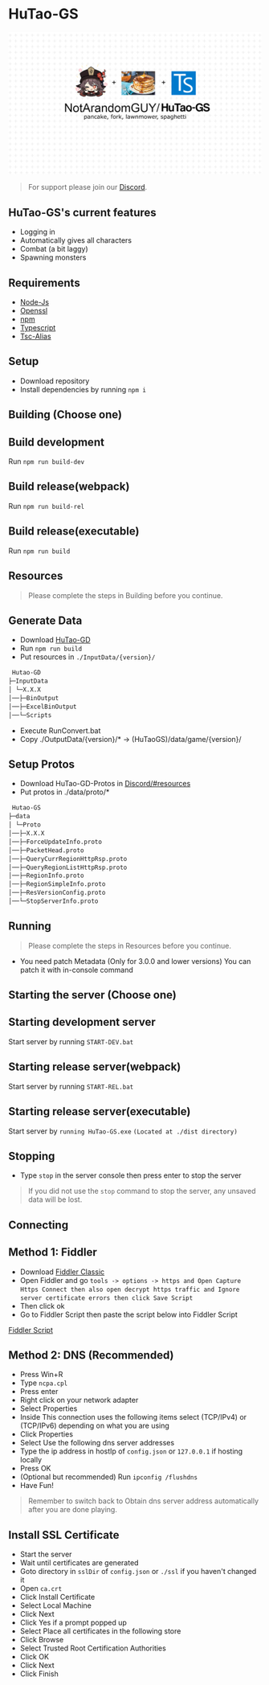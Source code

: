 # HuTao-GS

![pc-fork](./pc-forkk.jpg)
<!-- Source: https://raw.githubusercontent.com/crowity/HuTao-GS/master/pc-forkk.jpg -->

>For support please join our [Discord](https://discord.gg/4tZ96QMvHq).

## HuTao-GS's current features

* Logging in
* Automatically gives all characters
* Combat (a bit laggy)
* Spawning monsters

## Requirements ##

* [Node-Js](https://nodejs.org/en/)
* [Openssl](https://slproweb.com/products/Win32OpenSSL.html)
* [npm](https://docs.npmjs.com/downloading-and-installing-node-js-and-npm)
* [Typescript](https://www.npmjs.com/package/typescript)
* [Tsc-Alias](https://www.npmjs.com/package/tsc-alias)

## Setup ##

* Download repository
* Install dependencies by running ```npm i```

## Building (Choose one) ##

## Build development ##
Run ```npm run build-dev```
## Build release(webpack) ##
Run ```npm run build-rel```
## Build release(executable) ##
Run ```npm run build```

## Resources ##

>Please complete the steps in Building before you continue.

## Generate Data ##

* Download [HuTao-GD](https://github.com/NotArandomGUY/HuTao-GD)
* Run ```npm run build```
* Put resources in ```./InputData/{version}/```
```bash
 Hutao-GD
├─InputData
│ └─X.X.X
│──├─BinOutput
│──├─ExcelBinOutput
│──└─Scripts
```
* Execute RunConvert.bat
* Copy ./OutputData/{version}/* -> (HuTaoGS)/data/game/{version}/

## Setup Protos ##

* Download HuTao-GD-Protos in [Discord/#resources](https://discord.com/invite/qGet4fdNAj)
* Put protos in ./data/proto/*
```bash
 Hutao-GS
├─data
│ └─Proto
│──├─X.X.X
│──├─ForceUpdateInfo.proto
│──├─PacketHead.proto
│──├─QueryCurrRegionHttpRsp.proto
│──├─QueryRegionListHttpRsp.proto
│──├─RegionInfo.proto
│──├─RegionSimpleInfo.proto
│──├─ResVersionConfig.proto
│──└─StopServerInfo.proto
```
## Running ##

>Please complete the steps in Resources before you continue.

* You need patch Metadata (Only for 3.0.0 and lower versions) You can patch it with in-console command

## Starting the server (Choose one) ##

## Starting development server ##
Start server by running ```START-DEV.bat```

## Starting release server(webpack) ##
Start server by running ```START-REL.bat```

## Starting release server(executable) ##
Start server by ```running HuTao-GS.exe``` ```(Located at ./dist directory)```

## Stopping ##

* Type ```stop``` in the server console then press enter to stop the server

>If you did not use the ```stop``` command to stop the server, any unsaved data will be lost.

## Connecting ##

## Method 1: Fiddler ##

* Download [Fiddler Classic](https://www.telerik.com/download/fiddler)
* Open Fiddler and go ```tools -> options -> https and Open Capture Https Connect then also open decrypt https traffic and Ignore server certificate errors then click Save Script```
* Then click ok
* Go to Fiddler Script then paste the script below into Fiddler Script

[Fiddler Script](https://hastebin.com/uzexudoyeq.js)

## Method 2: DNS (Recommended) ##

* Press Win+R
* Type ```ncpa.cpl```
* Press enter
* Right click on your network adapter
* Select Properties
* Inside This connection uses the following items select (TCP/IPv4) or (TCP/IPv6) depending on what you are using
* Click Properties
* Select Use the following dns server addresses
* Type the ip address in hostIp of ```config.json``` or ```127.0.0.1``` if hosting locally
* Press OK
* (Optional but recommended) Run ```ipconfig /flushdns```
* Have Fun!

>Remember to switch back to Obtain dns server address automatically after you are done playing.

## Install SSL Certificate ##

* Start the server
* Wait until certificates are generated
* Goto directory in ```sslDir``` of ```config.json``` or ```./ssl``` if you haven't changed it
* Open ```ca.crt```
* Click Install Certificate
* Select Local Machine
* Click Next
* Click Yes if a prompt popped up
* Select Place all certificates in the following store
* Click Browse
* Select Trusted Root Certification Authorities
* Click OK
* Click Next
* Click Finish
